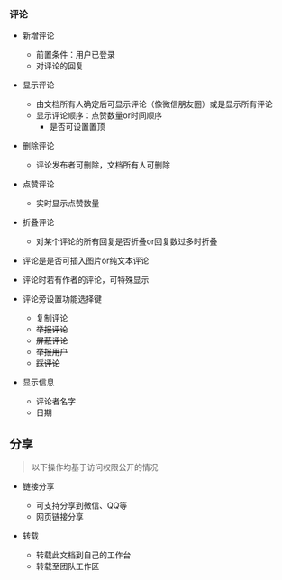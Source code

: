 ### 评论

- 新增评论
  - 前置条件：用户已登录
  - 对评论的回复

- 显示评论
  - 由文档所有人确定后可显示评论（像微信朋友圈）或是显示所有评论
  - 显示评论顺序：点赞数量or时间顺序
    - 是否可设置置顶

- 删除评论
  - 评论发布者可删除，文档所有人可删除

- 点赞评论
  - 实时显示点赞数量

- 折叠评论
  - 对某个评论的所有回复是否折叠or回复数过多时折叠

- 评论是是否可插入图片or纯文本评论
- 评论时若有作者的评论，可特殊显示
- 评论旁设置功能选择键
  - 复制评论
  - ~~举报评论~~
  - ~~屏蔽评论~~
  - ~~举报用户~~
  - ~~踩评论~~

- 显示信息
  - 评论者名字
  - 日期

## 分享

> 以下操作均基于访问权限公开的情况

- 链接分享
  - 可支持分享到微信、QQ等
  - 网页链接分享

- 转载
  - 转载此文档到自己的工作台
  - 转载至团队工作区